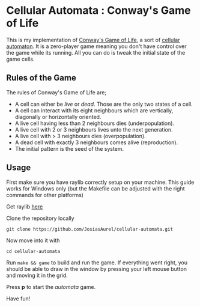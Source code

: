 
# Cellular Automata : Conway's Game of Life

This is my implementation of [Conway's Game of Life](https://en.wikipedia.org/wiki/Conway%27s_Game_of_Life), a sort of [cellular automaton](https://en.wikipedia.org/wiki/Cellular_automaton). It is a zero-player game meaning you don't have control over the game while its running. All you can do is tweak the initial state of the game cells.

## Rules of the Game 
The rules of Conway's Game of Life are;
- A cell can either be _live_ or _dead_. Those are the only two states of a cell.
- A cell can interact with its eight neighbours which are vertically, diagonally or horizontally oriented.
- A live cell having less than 2 neighbours dies (underpopulation).
- A live cell with 2 or 3 neighbours lives unto the next generation.
- A live cell with > 3 neighbours dies (overpopulation).
- A dead cell with exactly 3 neighbours comes alive (reproduction).
- The initial pattern is the seed of the system.

## Usage
First make sure you have raylib correctly setup on your machine.
This guide works for Windows only (but the Makefile can be adjusted with the right commands for other platforms)

Get raylib [here](https://www.raylib.com/)

Clone the repository locally
```shell
git clone https://github.com/JosiasAurel/cellular-automata.git
```

Now move into it with
```shell
cd cellular-automata
```
Run `make && game` to build and run the game.
If everything went right, you should be able to draw in the window by pressing your left mouse button and moving it in the grid.

Press **p** to start the _automata_ game.

Have fun!
